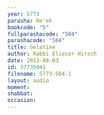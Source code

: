 ```yaml
---
year: 5773
parasha: Re'eh
bookcode: "5"
fullparashacode: "504"
parashacode: "504"
title: Gelatine
author: Rabbi Eliezer Hirsch
date: 2013-08-03
id: 57735041
filename: 5773-504-1
layout: audio
moment: 
shabbat: 
occasion: 
---
```

